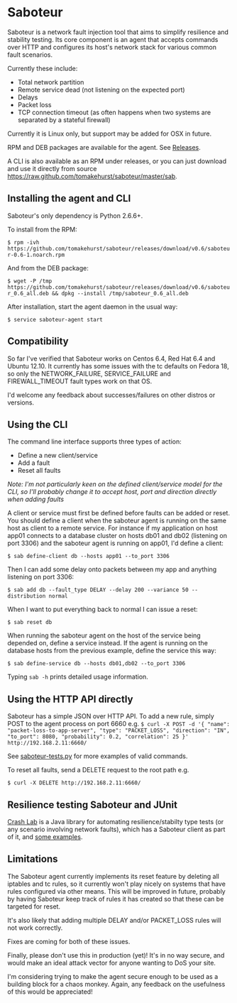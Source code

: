 Saboteur
========

Saboteur is a network fault injection tool that aims to simplify resilience and stability testing.
Its core component is an agent that accepts commands over HTTP and configures its host's network stack
for various common fault scenarios.

Currently these include:
-   Total network partition
-   Remote service dead (not listening on the expected port)
-   Delays
-   Packet loss
-   TCP connection timeout (as often happens when two systems are separated by a stateful firewall)

Currently it is Linux only, but support may be added for OSX in future.

RPM and DEB packages are available for the agent. See [Releases](https://github.com/tomakehurst/saboteur/releases "Releases").

A CLI is also available as an RPM under releases, or you can just download and use it directly from source https://raw.github.com/tomakehurst/saboteur/master/sab.

Installing the agent and CLI
----------------------------
Saboteur's only dependency is Python 2.6.6+.

To install from the RPM:

``
    $ rpm -ivh https://github.com/tomakehurst/saboteur/releases/download/v0.6/saboteur-0.6-1.noarch.rpm
``

And from the DEB package:

``
    $ wget -P /tmp https://github.com/tomakehurst/saboteur/releases/download/v0.6/saboteur_0.6_all.deb && dpkg --install /tmp/saboteur_0.6_all.deb
``

After installation, start the agent daemon in the usual way:

``
    $ service saboteur-agent start
``

Compatibility
-------------
So far I've verified that Saboteur works on Centos 6.4, Red Hat 6.4 and Ubuntu 12.10. It currently has some issues with the
tc defaults on Fedora 18, so only the NETWORK_FAILURE, SERVICE_FAILURE and FIREWALL_TIMEOUT fault types work on that OS.

I'd welcome any feedback about successes/failures on other distros or versions.


Using the CLI
-------------
The command line interface supports three types of action:
* Define a new client/service
* Add a fault
* Reset all faults

*Note: I'm not particularly keen on the defined client/service model for the CLI, so I'll probably change it to accept
host, port and direction directly when adding faults*

A client or service must first be defined before faults can be added or reset. You should define a client when the saboteur agent is running on the same host as client to a remote service. For instance if my application on host app01 connects to a database cluster on hosts db01 and db02 (listening on port 3306) and the saboteur agent is running on app01, I'd define a client:

``
    $ sab define-client db --hosts app01 --to_port 3306
``

Then I can add some delay onto packets between my app and anything listening on port 3306:

``
    $ sab add db --fault_type DELAY --delay 200 --variance 50 --distribution normal
``

When I want to put everything back to normal I can issue a reset:

``
    $ sab reset db
``

When running the saboteur agent on the host of the service being depended on, define a service instead. If the agent is running on the database hosts from the previous example, define the service this way:

``
    $ sab define-service db --hosts db01,db02 --to_port 3306
``

Typing ``sab -h`` prints detailed usage information.

Using the HTTP API directly
---------------------------
Saboteur has a simple JSON over HTTP API. To add a new rule, simply POST to the agent process on port 6660 e.g.
``
    $ curl -X POST -d '{ "name": "packet-loss-to-app-server",
    "type": "PACKET_LOSS",
    "direction": "IN",
    "to_port": 8080,
    "probability": 0.2,
    "correlation": 25 }' http://192.168.2.11:6660/
``

See [saboteur-tests.py](https://github.com/tomakehurst/saboteur/blob/master/agent/saboteur-tests.py "saboteur-tests.py")
for more examples of valid commands.

To reset all faults, send a DELETE request to the root path e.g.

``
    $ curl -X DELETE http://192.168.2.11:6660/
``

Resilience testing Saboteur and JUnit
-------------------------------------
[Crash Lab](https://github.com/tomakehurst/crash-lab) is a Java library for automating resilience/stabilty type tests
(or any scenario involving network faults), which has a Saboteur client as part of it, and
[some examples](https://github.com/tomakehurst/crash-lab/blob/master/src/test/java/com/tomakehurst/crashlab/ExampleScenarios.java).



Limitations
-----------
The Saboteur agent currently implements its reset feature by deleting all iptables and tc rules, so it currently won't
play nicely on systems that have rules configured via other means. This will be improved in future, probably by having
Saboteur keep track of rules it has created so that these can be targeted for reset.

It's also likely that adding multiple DELAY and/or PACKET_LOSS rules will not work correctly.

Fixes are coming for both of these issues.

Finally, please don't use this in production (yet)! It's in no way secure, and would make an ideal attack vector for
anyone wanting to DoS your site.

I'm considering trying to make the agent secure enough to be used as a building block for a chaos monkey. Again, any
feedback on the usefulness of this would be appreciated!